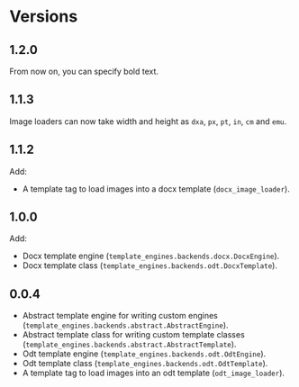 # Versions

## 1.2.0

From now on, you can specify bold text.

## 1.1.3

Image loaders can now take width and height as `dxa`, `px`, `pt`, `in`, `cm`
and `emu`.

## 1.1.2

Add:

* A template tag to load images into a docx template (`docx_image_loader`).

## 1.0.0

Add:

* Docx template engine (`template_engines.backends.docx.DocxEngine`).
* Docx template class (`template_engines.backends.odt.DocxTemplate`).

## 0.0.4

* Abstract template engine for writing custom engines
  (`template_engines.backends.abstract.AbstractEngine`).
* Abstract template class for writing custom template classes
  (`template_engines.backends.abstract.AbstractTemplate`).
* Odt template engine (`template_engines.backends.odt.OdtEngine`).
* Odt template class (`template_engines.backends.odt.OdtTemplate`).
* A template tag to load images into an odt template (`odt_image_loader`).
